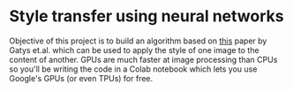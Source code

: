 # Style transfer using neural networks
Objective of this project is to build an algorithm based on [this](https://arxiv.org/pdf/1508.06576.pdf) paper by Gatys et.al. which can be used to apply the style of one image to the content of another.
GPUs are much faster at image processing than CPUs so you'll be writing the code in a Colab notebook which lets you use Google's GPUs (or even TPUs) for free.
